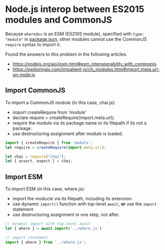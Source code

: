 # Node.js interop between ES2015 modules and CommonJS

Because `wheredoc` is an ESM (ES2105 module), specified with `type: "module"` in [package.json](/package.json), other modules cannot use the CommonJS `require` syntax to import it.

Found the answers to this problem in the following articles.

- https://nodejs.org/api/esm.html#esm_interoperability_with_commonjs
- https://exploringjs.com/impatient-js/ch_modules.html#import.meta.url-on-node.js

## Import CommonJS

To import a CommonJS module (in this case, chai.js):
- import createRequire from 'module'
- declare require = createRequire(import.meta.url);
- require the module via its package name or its filepath if its not a package.
- use destructuring assignment after module is loaded.

```js
import { createRequire } from 'module';
let require = createRequire(import.meta.url);

let chai = require("chai");
let { assert, expect } = chai;
```

## Import ESM

To import ESM (in this case, where.js):
- import the moducle via its filepath, including its extension
- use dynamic `import()` function with top-level `await`, **or** use the `import` statement
- use destructuring assignment in one step, not after.

```js
// dynamic import with top-level await
let { where } = await import('../where.js')

// import statement
import { where } from '../where.js';
```
